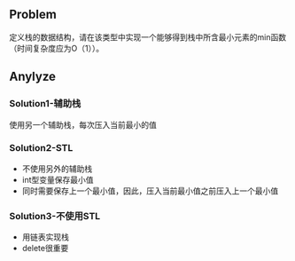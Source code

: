 ## Problem
定义栈的数据结构，请在该类型中实现一个能够得到栈中所含最小元素的min函数（时间复杂度应为O（1））。

## Anylyze
### Solution1-辅助栈
使用另一个辅助栈，每次压入当前最小的值

### Solution2-STL
- 不使用另外的辅助栈
- int型变量保存最小值
- 同时需要保存上一个最小值，因此，压入当前最小值之前压入上一个最小值

### Solution3-不使用STL
- 用链表实现栈
- delete很重要